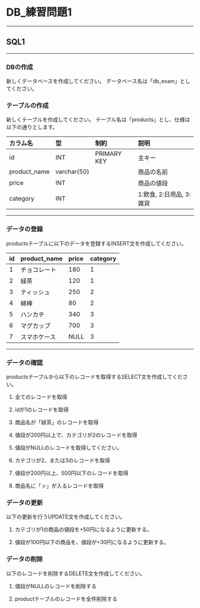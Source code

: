 # DB_練習問題1

---

## SQL1

---

### DBの作成

新しくデータベースを作成してください。
データベース名は「db_exam」としてください。

### テーブルの作成

新しくテーブルを作成してください。
テーブル名は「products」とし、仕様は以下の通りとします。

|カラム名|型|制約|説明|
|:--|:--|:--|:--|
|id|INT|PRIMARY KEY|主キー|
|product_name|varchar(50)||商品の名前|
|price|INT||商品の値段|
|category|INT||1:飲食, 2:日用品, 3:雑貨|

---

### データの登録

productsテーブルに以下のデータを登録するINSERT文を作成してください。

|id|product_name|price|category|
|:--|:--|:--|:--|
|1|チョコレート|180|1|
|2|緑茶|120|1
|3|ティッシュ|250|2|
|4|綿棒|80|2|
|5|ハンカチ|340|3|
|6|マグカップ|700|3|
|7|スマホケース|NULL|3|

---

### データの確認

productsテーブルから以下のレコードを取得するSELECT文を作成してください。

1. 全てのレコードを取得

2. idが1のレコードを取得

3. 商品名が「緑茶」のレコードを取得

4. 値段が200円以上で、カテゴリが2のレコードを取得

5. 値段がNULLのレコードを取得してください。

6. カテゴリが2、または3のレコードを取得

7. 値段が200円以上、500円以下のレコードを取得

8. 商品名に「ッ」が入るレコードを取得

### データの更新

以下の更新を行うUPDATE文を作成してください。

1. カテゴリが1の商品の値段を+50円になるように更新する。

2. 値段が100円以下の商品を、値段が+30円になるように更新する。

### データの削除

以下のレコードを削除するDELETE文を作成してください。

1. 値段がNULLのレコードを削除する

2. productテーブルのレコードを全件削除する
